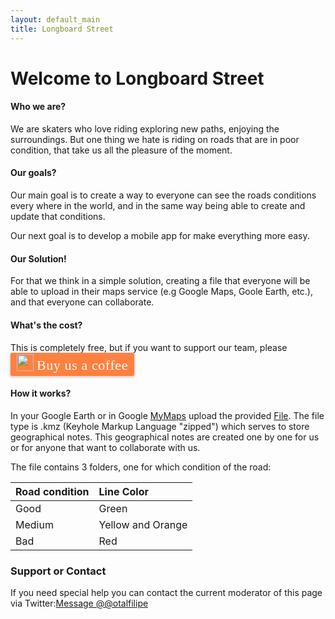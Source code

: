 ```yaml
---
layout: default_main
title: Longboard Street
---
```

# Welcome to Longboard Street

#### Who we are?

We are skaters who love riding exploring new paths, enjoying the surroundings. But one thing we hate is riding on roads that are in poor condition, that take us all the pleasure of the moment.

#### Our goals?

Our main goal is to create a way to everyone can see the roads conditions every where in the world, and in the same way being able to create and update that conditions.

Our next goal is to develop a mobile app for make everything more easy.

#### Our Solution!

For that we think in a simple solution, creating a file that everyone will be able to upload in their maps service (e.g Google Maps, Goole Earth, etc.), and that everyone can collaborate.

#### What's the cost?

This is completely free, but if you want to support our team, please <style>.bmc-button img{width: 27px !important;margin-bottom: 1px !important;box-shadow: none !important;border: none !important;vertical-align: middle !important;}.bmc-button{line-height: 36px !important;height:37px !important;text-decoration: none !important;display:inline-flex !important;color:#ffffff !important;background-color:#FF813F !important;border-radius: 3px !important;border: 1px solid transparent !important;padding: 1px 9px !important;font-size: 22px !important;letter-spacing:0.6px !important;box-shadow: 0px 1px 2px rgba(190, 190, 190, 0.5) !important;-webkit-box-shadow: 0px 1px 2px 2px rgba(190, 190, 190, 0.5) !important;margin: 0 auto !important;font-family:'Cookie', cursive !important;-webkit-box-sizing: border-box !important;box-sizing: border-box !important;-o-transition: 0.3s all linear !important;-webkit-transition: 0.3s all linear !important;-moz-transition: 0.3s all linear !important;-ms-transition: 0.3s all linear !important;transition: 0.3s all linear !important;}.bmc-button:hover, .bmc-button:active, .bmc-button:focus {-webkit-box-shadow: 0px 1px 2px 2px rgba(190, 190, 190, 0.5) !important;text-decoration: none !important;box-shadow: 0px 1px 2px 2px rgba(190, 190, 190, 0.5) !important;opacity: 0.85 !important;color:#ffffff !important;}</style><link href="https://fonts.googleapis.com/css?family=Cookie" rel="stylesheet"><a class="bmc-button" target="_blank" href="https://www.buymeacoffee.com/longstreet"><img src="https://bmc-cdn.nyc3.digitaloceanspaces.com/BMC-button-images/BMC-btn-logo.svg" alt="Buy us a coffee"><span style="margin-left:5px">Buy us a coffee</span></a>

#### How it works?

In your Google Earth or in Google [MyMaps](https://www.google.com/mymaps/) upload the provided [File](./map-page.html).
The file type is .kmz (Keyhole Markup Language "zipped")
which serves to store geographical notes. This geographical notes are created one by one for us or for anyone that want to collaborate with us.

The file contains 3 folders, one for which condition of the road:

| Road condition |    Line Color    |
|:---------------|:-----------------|
|      Good      |       Green      |
|     Medium     | Yellow and Orange|
|      Bad       |        Red       |


### Support or Contact

If you need special help you can contact the current moderator of this page via Twitter:<a href="https://twitter.com/messages/compose?recipient_id=4897576721&ref_src=twsrc%5Etfw" class="twitter-dm-button" data-size="large" data-screen-name="@otalfilipe" data-show-count="false">Message @@otalfilipe</a><script async src="https://platform.twitter.com/widgets.js" charset="utf-8"></script>
